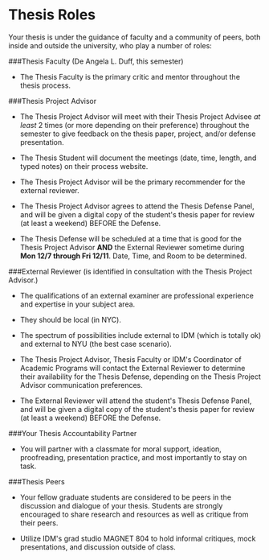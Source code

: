 # Thesis Roles

Your thesis is under the guidance of faculty and a community of peers, both inside and outside the university, who play a number of roles:

###Thesis Faculty (De Angela L. Duff, this semester)

* The Thesis Faculty is the primary critic and mentor throughout the thesis process. 

###Thesis Project Advisor

* The Thesis Project Advisor will meet with their Thesis Project Advisee *at least* 2 times (or more depending on their preference) throughout the semester to give feedback on the thesis paper, project, and/or defense presentation. 

* The Thesis Student will document the meetings (date, time, length, and typed notes) on their process website. 

* The Thesis Project Advisor will be the primary recommender for the external reviewer.

* The Thesis Project Advisor agrees to attend the Thesis Defense Panel, and will be given a digital copy of the student's thesis paper for review (at least a weekend) BEFORE the Defense.

* The Thesis Defense will be scheduled at a time that is good for the Thesis Project Advisor **AND** the External Reviewer sometime during **Mon 12/7 through Fri 12/11**. Date, Time, and Room to be determined.

###External Reviewer (is identified in consultation with the Thesis Project Advisor.)

* The qualifications of an external examiner are professional experience and expertise in your subject area. 

* They should be local (in NYC).

* The spectrum of possibilities include external to IDM (which is totally ok) and external to NYU (the best case scenario).

* The Thesis Project Advisor, Thesis Faculty or IDM's Coordinator of Academic Programs will contact the External Reviewer to determine their availability for the Thesis Defense, depending on the Thesis Project Advisor communication preferences. 

* The External Reviewer will attend the student's Thesis Defense Panel, and will be given a digital copy of the student's thesis paper for review (at least a weekend) BEFORE the Defense.

###Your Thesis Accountability Partner

* You will partner with a classmate for moral support, ideation, proofreading, presentation practice, and most importantly to stay on task.

###Thesis Peers

* Your fellow graduate students are considered to be peers in the discussion and dialogue of your thesis. Students are strongly encouraged to share research and resources as well as critique from their peers. 

* Utilize IDM's grad studio MAGNET 804 to hold informal critiques, mock presentations, and discussion outside of class.